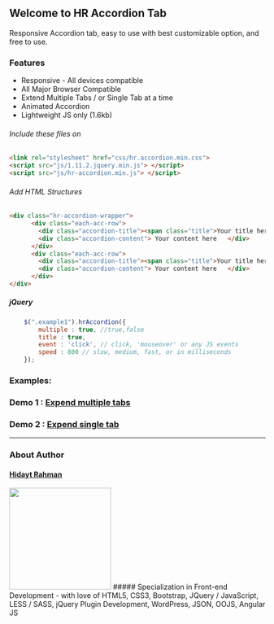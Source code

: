## Welcome to HR Accordion Tab

Responsive Accordion tab, easy to use with best customizable option, and free to use.

### Features
- Responsive  - All devices compatible
- All Major Browser Compatible
- Extend Multiple Tabs / or Single Tab at a time
- Animated Accordion
- Lightweight JS only (1.6kb)

###### Include these files on <head>
```html
<link rel="stylesheet" href="css/hr.accordion.min.css">
<script src="js/1.11.2.jquery.min.js"> </script>
<script src="js/hr-accordion.min.js"> </script>
```
###### Add HTML Structures
```html
<div class="hr-accordion-wrapper">
	  <div class="each-acc-row">
		<div class="accordion-title"><span class="title">Your title here</span></div>
		<div class="accordion-content"> Your content here	</div>
	  </div>
	  <div class="each-acc-row">
		<div class="accordion-title"><span class="title">Your title here</span></div>
		<div class="accordion-content"> Your content here	</div>
	  </div>
</div>
```
	
##### jQuery
```javascript
	$(".example1").hrAccordion({ 
		multiple : true, //true,false
		title : true,
		event : 'click', // click, 'mouseover' or any JS events
		speed : 800 // slow, medium, fast, or in milliseconds
	});
```


### Examples:

### Demo 1 : [Expend multiple tabs](https://hidaytrahman.github.io/hr-accordion-tab/examples/example-expend-multiple-tabs.html)

### Demo 2 : [Expend single tab](https://hidaytrahman.github.io/hr-accordion-tab/examples/example-expend-single-tab.html)

-----

### About Author
#### [Hidayt Rahman](https://hidaytrahman.github.io)
<img src="http://3.bp.blogspot.com/-P6zv8mcaGNg/VNmu3WS2jVI/AAAAAAAAAtI/TQWuAqRjoho/s1600/10636338_824524644274055_5472924459450144007_n.jpg" height="200">
##### Specialization in Front-end Development - with love of HTML5, CSS3, Bootstrap, JQuery / JavaScript, LESS / SASS, jQuery Plugin Development, WordPress, JSON, OOJS, Angular JS
